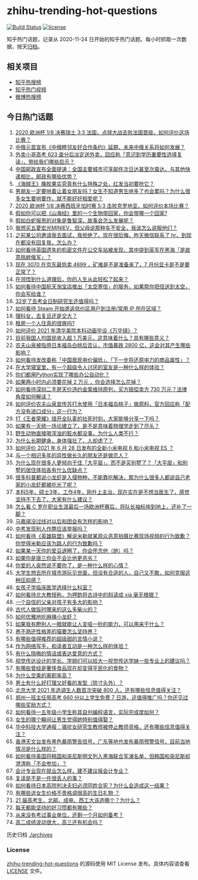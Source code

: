 # zhihu-trending-hot-questions

[![Build Status](https://github.com/justjavac/zhihu-trending-hot-questions/workflows/ci/badge.svg?branch=master)](https://github.com/justjavac/zhihu-trending-hot-questions/actions)
[![license](https://img.shields.io/github/license/justjavac/zhihu-trending-hot-questions)](https://github.com/justjavac/zhihu-trending-hot-questions/blob/master/LICENSE)

知乎热门话题，记录从 2020-11-24 日开始的知乎热门话题。每小时抓取一次数据，按天[归档](./archives)。

## 相关项目

- [知乎热搜榜](https://github.com/justjavac/zhihu-trending-top-search)
- [知乎热门视频](https://github.com/justjavac/zhihu-trending-hot-video)
- [微博热搜榜](https://github.com/justjavac/weibo-trending-hot-search)

## 今日热门话题

<!-- BEGIN -->
<!-- 最后更新时间 Tue Jun 29 2021 08:12:07 GMT+0800 (China Standard Time) -->

1. [2020 欧洲杯 1/8 决赛瑞士 3:3
   法国，点球大战击败法国晋级，如何评价这场比赛？](https://www.zhihu.com/question/468661462)
2. [中俄元首宣布《中俄睦邻友好合作条约》延期，未来中俄关系将如何发展？](https://www.zhihu.com/question/468541198)
3. [外卖小哥高考 623
   查分后淡定送外卖，回应称「意识到学历重要性选择复读」，带给我们哪些启示？](https://www.zhihu.com/question/468210688)
4. [中国邮政宣布全面提速：全国主要城市可享邮件次日达甚至次晨达。与其他快递相比，邮政有哪些优势？](https://www.zhihu.com/question/468495605)
5. [《海贼王》橡胶果实究竟有什么特殊之处，红发当初要抢它？](https://www.zhihu.com/question/467132666)
6. [男朋友一定要哄着让着女朋友吗？女生不知道男生哄多了也会累吗？为什么很多女生要哄要作，就不能好好相爱呢？](https://www.zhihu.com/question/466945653)
7. [2020 欧洲杯 1/8 决赛西班牙加时赛 5:3
   击败克罗地亚，如何评价本场比赛？](https://www.zhihu.com/question/468516547)
8. [假如你可以把《山海经》里的一个生物带回家，你会带哪一个回家?](https://www.zhihu.com/question/430567730)
9. [假如白蛇报恩的对象是鲁智深，故事会怎么发展呢？](https://www.zhihu.com/question/466621316)
10. [我想买五菱宏光MINIEV，但父母说那种车不安全，我该怎么说服他们？](https://www.zhihu.com/question/414846696)
11. [之前某公司邀请我去面试，我拒绝了。现在很后悔，昨天微信联系了
    hr，到现在都没有回复我，怎么办？](https://www.zhihu.com/question/458631006)
12. [如何看待英国遗失的机密文件在公交车站被发现，其中提到英军在黑海「是故意挑衅俄军」？](https://www.zhihu.com/question/468251265)
13. [现在 3070 在京东最低卖 4699 ，矿难是不是准备来了，7
    月份显卡是不是要正常了？](https://www.zhihu.com/question/467075661)
14. [在领悟到什么道理后，你的人生从此轻松了起来？](https://www.zhihu.com/question/467881890)
15. [如何看待中国航天淘宝店推出「太空寄信」的服务，如果帮你把信送到太空，你会写给谁？](https://www.zhihu.com/question/468406722)
16. [32岁了去考全日制研究生还值得吗？](https://www.zhihu.com/question/451229926)
17. [如何看待 Steam 开始遣返低价区用户到注册/常用 IP
    所在区域？](https://www.zhihu.com/question/468158380)
18. [理科女，去复旦还是交大？](https://www.zhihu.com/question/467187752)
19. [租房一个人住真的很爽吗?](https://www.zhihu.com/question/438872326)
20. [如何评价 2021 年清华美院本科动画毕设《万华镜》？](https://www.zhihu.com/question/468063157)
21. [目前我国人均国民收入超 1 万美元，这意味着什么？具有哪些意义？](https://www.zhihu.com/question/468450279)
22. [农夫山泉被指用日本福岛白桃后否认，市值暴跌 2800
    亿，这会对其产生哪些影响？](https://www.zhihu.com/question/468449453)
23. [如何看待发改委称「中国居民电价偏低」、「下一步将还原电力的商品属性」？](https://www.zhihu.com/question/468425398)
24. [在大学寝室里，有一个超级令人讨厌的室友是一种什么样的体验？](https://www.zhihu.com/question/47757922)
25. [你们都用Python实现了哪些办公自动化？](https://www.zhihu.com/question/441361902)
26. [如果两小时内必须要花掉 2 万元 ，你会选择怎么花掉？](https://www.zhihu.com/question/467133296)
27. [如何看待深圳二手房天价违约金案维持原判，买方赔偿卖方 730
    万元？法律角度如何解读？](https://www.zhihu.com/question/467970031)
28. [如何评价农夫山泉宣传苏打水使用「日本福岛桃子」做原料，官方回应称「配方没有进口成分」这一行为？](https://www.zhihu.com/question/467945115)
29. [打《王者荣耀》错开全队麦的社死时刻，大家能够分享一下吗？](https://www.zhihu.com/question/467240578)
30. [如果有一天统一场论建立了，是不是意味着物理学走到了尽头？](https://www.zhihu.com/question/464871344)
31. [野生动物直接喝浑浊的脏水都没事，为什么人类不行？](https://www.zhihu.com/question/467873816)
32. [为什么长期健身，身体强壮了，人却虚了？](https://www.zhihu.com/question/466730886)
33. [如何评价 2021 年 6 月 28 日发布的全新小米电视 6 和小米电视 ES
    ？](https://www.zhihu.com/question/468473231)
34. [与一个相识多年的异性做长久的朋友还是做恋人？](https://www.zhihu.com/question/304508082)
35. [为什么现在很多人更倾向于住「大平层」，而不是买别墅了？「大平层」和别墅的居住体验各有什么优缺点？](https://www.zhihu.com/question/457661420)
36. [很多科普都说小龙虾是入侵物种，不能靠吃解决，那为什么很多人都说自己老家的小龙虾都被吃光了呢？](https://www.zhihu.com/question/467101168)
37. [本科5年，硕士3年，工作4年，刚升上主治，现在实在是不想当医生了，感觉坚持不下去了，大家有什么建议？](https://www.zhihu.com/question/466417334)
38. [怎么看 C
    罗在职业生涯最后一场欧洲杯赛后，将队长袖标摔到地上，还补了一脚？](https://www.zhihu.com/question/468365808)
39. [马嘉祺没过线对以后和团会有怎样的影响？](https://www.zhihu.com/question/467894496)
40. [中考发现别人作弊应该举报吗？](https://www.zhihu.com/question/466400208)
41. [如何看待《英雄联盟》解说米勒就某观众恶意拍摄比赛现场视频的行为致歉？你觉得米勒应该为路人的行为致歉吗？](https://www.zhihu.com/question/468282086)
42. [如果某一天你的爱豆退圈了，你会怀念他（她）吗？](https://www.zhihu.com/question/442531619)
43. [如果你是唐三你会不会比他更恶劣？](https://www.zhihu.com/question/467290587)
44. [你爱的人突然说不要你了，是一种什么样的心情？](https://www.zhihu.com/question/282403633)
45. [大学生想去所在城市游玩见世面，但没有合适的人，自己又不敢，如何克服这种压抑感？](https://www.zhihu.com/question/463867001)
46. [女孩子学临床医学选择什么科室？](https://www.zhihu.com/question/457985759)
47. [如何看待北大教授称，为押韵将古诗中的斜读成 xiá 毫无根据？](https://www.zhihu.com/question/467044478)
48. [一个自信的父亲对孩子有多大的影响？](https://www.zhihu.com/question/445063546)
49. [古代人做饭时哪来的这么多柴火的？](https://www.zhihu.com/question/51912831)
50. [如何优雅地吃麻辣小龙虾？](https://www.zhihu.com/question/31736204)
51. [如果我有瞪别人一眼就能让人变哑一秒的能力，可以用来干什么？](https://www.zhihu.com/question/467119229)
52. [养不熟还性格差的猫要怎么坚持养？](https://www.zhihu.com/question/466457143)
53. [有哪些值得推荐的超级甜的言情小说？](https://www.zhihu.com/question/386431503)
54. [作为网络写手，和读者互动是一种怎么样的体验？](https://www.zhihu.com/question/35051308)
55. [有什么隐晦的情话或表达爱意的方式？](https://www.zhihu.com/question/44085751)
56. [视觉传达设计的学长、学姐们可以给大一视觉传达学妹一些专业上的建议吗？](https://www.zhihu.com/question/394176760)
57. [有哪些曾经是奢侈食品现在却变得平民化的食物？](https://www.zhihu.com/question/466302067)
58. [为什么空乘的离职率高？](https://www.zhihu.com/question/311186930)
59. [男士有什么好打理又好看的发型（除寸头外）？](https://www.zhihu.com/question/34812534)
60. [北京大学 2021 年选调生人数首次突破 800
    人，还有哪些信息值得关注？](https://www.zhihu.com/question/468234668)
61. [郑州一班主任带高考 660 分以上学生免费 7
    日游，这值得推广吗？你还见过哪些奖励方式？](https://www.zhihu.com/question/467485052)
62. [如何看待一五年级小学生称其自创编程语言，实际完成度如何？](https://www.zhihu.com/question/466502198)
63. [女生的哪个瞬间让男生觉得她特别值得娶？](https://www.zhihu.com/question/278741502)
64. [华中科技大学通报：骚扰女研究生教师被停止教师资格，还有哪些信息值得关注？](https://www.zhihu.com/question/467613984)
65. [香港天文台发布黑色暴雨警告信号，广东等地也发布暴雨预警信号，目前当地情况是什么样的？](https://www.zhihu.com/question/468396807)
66. [如何看待美国将韩国和突尼斯明文列入黑海联合军演名单，但韩国和突尼斯却澄清称「不会参加」？](https://www.zhihu.com/question/466996002)
67. [会计专业现在就业怎么样，建不建议报会计专业？](https://www.zhihu.com/question/333753646)
68. [复读是不是一件很丢人的事？](https://www.zhihu.com/question/467097025)
69. [如何看待日本高院判决夫妇必须同姓合宪？为什么会造成这一结果？](https://www.zhihu.com/question/467013995)
70. [有哪些送女生价格不贵格调很高的生日礼物 ？](https://www.zhihu.com/question/277831030)
71. [21 届高考生，北邮、成电、西工大该选哪个？为什么？](https://www.zhihu.com/question/467539471)
72. [每天都能坚持的好习惯都有哪些？](https://www.zhihu.com/question/465309453)
73. [从来没有考过事业单位，还剩一个月如何备考？](https://www.zhihu.com/question/351990894)
74. [高二成绩波动很大，高三还有机会吗？](https://www.zhihu.com/question/458288304)

<!-- END -->

历史归档 [./archives](./archives)

### License

[zhihu-trending-hot-questions](https://github.com/justjavac/zhihu-trending-hot-questions)
的源码使用 MIT License 发布。具体内容请查看 [LICENSE](./LICENSE) 文件。
